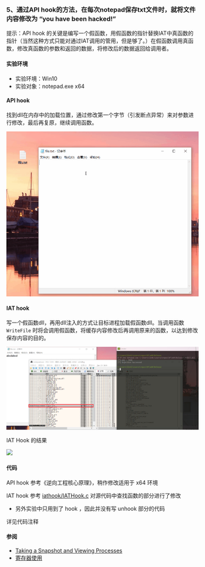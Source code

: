 ### 5、通过API hook的方法，在每次notepad保存txt文件时，就将文件内容修改为 “you have been hacked!”

提示：API hook 的关键是编写一个假函数，用假函数的指针替换IAT中真函数的指针（当然这种方式只能对通过IAT调用的管用，但是够了。）在假函数调用真函数，修改真函数的参数和返回的数据，将修改后的数据返回给调用者。

#### 实验环境
- 实验环境：Win10
- 实验对象：notepad.exe x64

#### API hook

找到dll在内存中的加载位置，通过修改第一个字节（引发断点异常）来对参数进行修改，最后再复原，继续调用函数。

![](api_result.gif)

#### IAT hook

写一个假函数dll，再用dll注入的方式让目标进程加载假函数dll。当调用函数 `WriteFile` 时将会调用假函数，将缓存内容修改后再调用原来的函数，以达到修改保存内容的目的。

![](inject.png)

IAT Hook 的结果

![](iat_result.gif)

#### 代码

API hook 参考《逆向工程核心原理》，稍作修改适用于 x64 环境

IAT hook 参考 [iathook/IATHook.c](https://github.com/tinysec/iathook/blob/master/IATHook.c) 对源代码中查找函数的部分进行了修改
- 另外实验中只用到了 hook ，因此并没有写 unhook 部分的代码

详见代码注释

#### 参阅
- [Taking a Snapshot and Viewing Processes](https://docs.microsoft.com/zh-cn/windows/desktop/ToolHelp/taking-a-snapshot-and-viewing-processes)
- [寄存器使用](https://docs.microsoft.com/zh-cn/previous-versions/visualstudio/visual-studio-2008/9z1stfyw(v%3dvs.90))